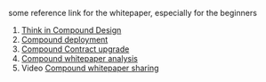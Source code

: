 some reference link for the whitepaper, especially for the beginners
1. [Think in Compound Design](https://learnblockchain.cn/article/3153)
2. [Compound deployment](https://learnblockchain.cn/article/2915)
3. [Compound Contract upgrade](https://learnblockchain.cn/article/2802)
4. [Compound whitepaper analysis](https://learnblockchain.cn/article/2781)
5. Video [Compound whitepaper sharing](https://www.bilibili.com/video/BV17U4y1M7p1?from=search&seid=3982819988297164278&spm_id_from=333.337.0.0)